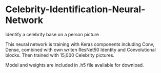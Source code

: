 # Celebrity-Identification-Neural-Network
Identify a celebrity base on a person picture

This neural network is training with Keras components including Conv, Dense, combined with own writen ResNet50 Identity and Convolutional blocks. Then trained with 15,000 Celebrity pictures. 

Model and weights are included in .h5 file available for download.

